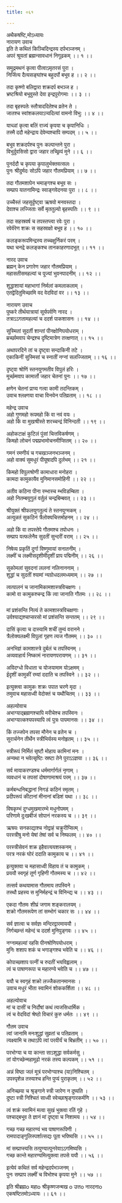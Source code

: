 ```yaml
---
title: ०६१

---
```

अथैकषष्टि,मोऽध्यायः  
नारायण उवाच  
इति ते कथितं किञ्चिदिन्द्रस्य दर्पभञ्जनम् ।  
अपरं श्रूयतां ब्रह्मन्सावधानं निगूढकम् ।। १ ।।  
  
समुद्रमथनं कृत्वा पीत्वाऽमृतरसं पुरा ।  
निर्जित्य दैत्यसङ्घांश्च बहुदर्पो बभूव ह ।। २ ।।  
  
तदा कृष्णो बलिद्वारा शक्रदर्प बभञ्ज ह ।  
भ्रष्टश्रियो बभूवुस्ते देवा इन्द्रपुरोगमाः ।। ३ ।।  
  
तदा बृहस्पतेः स्तौत्राददितेश्च व्रतेन ते ।  
जातश्च स्वांशकलयाऽप्यदित्यां वामनो विभुः ।। ४ ।।  
  
याच्ञां कृत्वा बलिं राज्यं कृपया च कृपानिधिः ।  
तस्मै ददौ महेन्द्राय देवेम्यश्चापि सम्पदम् ।। ५ ।।  
  
बभूव शक्रदर्पश्च पुनः कल्पान्तने पुरा ।  
विभुर्दुवसिसो द्वारा जहार तच्छ्रियं मुने ।। ६ ।।  
  
पुनर्ददौ च कृपया कृपालुर्भक्तवत्सलः ।  
पुनः श्रीदुर्मदः सोऽपि जहार गौतमप्रियाम् ।। ७ ।।  
  
तदा गौतमशापेन भमाङ्गश्च बभूव सः ।  
सम्प्राप यातनामिन्द्रः स्वाङ्गवेदनया पुरा ।। ८ ।।  
  
उच्चैस्तं जहसुर्दृष्ट्वा ऋषयो मनवस्तदा ।  
देवाश्च लज्जिताः सर्वे मृततुल्यो बृहस्पतिः ।। ९ ।।  
  
तदा सहस्रवर्ष च तपस्तप्त्वा रवेः पुरा ।  
रवेर्वरेण शक्रः स सहस्राक्षो बभूव ह ।। १० ।।  
  
कलङ्करूपमिन्द्रस्य तच्चक्षुर्निकरं परम् ।  
यथा चनद्रे कलङ्कश्च तानकाहरणादभूत् ।। ११ ।।  
  
नारद उवाच  
ब्रह्मन् केन प्रगारेण जहार गौतमप्रियाम् ।  
महासतीसमहल्यां च पूज्यां भुवनपादनीम् ।। १२ ।।  
  
शुद्धाशायां महाभागां निर्मलां कमलाकलाम् ।  
एतद्वेदितुमिच्छामि वद वेदविदां वर ।। १३ ।।  
  
नारायण उवाच  
पुष्करे तीर्थयात्रायां सूर्यपर्वणि नारद ।  
तत्राऽऽगतामहल्यां च ददर्श पाकशासनः ।। १४ ।।  
  
सुस्मितां सुदर्ती शान्तां पीनक्षोणिपयोधराम् ।  
म्रर्च्छामवाप चेन्द्रश्च दृष्टिमात्रेण तत्त्क्षणात् ।। १५ ।।  
  
अथापरदिने तां च दृष्ट्वा सन्दाकिनी तटे ।  
एकाकिनीं सुस्मिसां च स्नातीं नग्नां सलज्जिताम् ।। १६ ।।  
  
दृष्ट्वा श्रोणिं स्तनयुगमतीव विपुलं हरिः ।  
मूर्च्छमवाप कामार्तो जहार चेतनां पुनः ।। १७ ।।  
  
क्षणेन चेतनां प्राप्य गत्वा कामी तदन्तिकम् ।  
उवाच श्लक्ष्णया वाचा विनयेन पतिव्रताम् ।। १८ ।।  
  
महेन्द्र उवाच  
अहो गुणमहो रूपमहो किं वा नवं वयः ।  
अहो किं वा मुखश्रीस्ते शरच्चन्द्रं विनिन्दती ।। १९ ।।  
  
अहोकटाक्षं कुटिलं पुंसां चित्तविकर्षणम् ।  
किमहो लोचनं पद्मप्रभामोचनमीप्सितम् ।। २० ।।  
  
गमनं रमणीयं च गचखञ्जनभञ्जनम् ।  
अहो वाक्यं सुमधुरं पीयूषादपि दुर्लभम् ।। २१ ।।  
  
किमहो विपुलश्रोणी कामाधारा मनोहरा ।  
कामदा कामुकायैव मुनिमानसमोहिनी ।। २२ ।।  
  
अतीव कठिना पीना रम्भास्च म्भविडम्बिता ।  
अहो नितम्बयुगुलं वर्तुलं चन्द्रबिम्बवत् ।। २३ ।।  
  
श्रीयुक्तं श्रीफलयुगतुल्यं ते स्तनयुग्मकम् ।  
अत्युन्नतं सुकठिनं त्रैलोक्यचित्तमोहनम् ।। २४ ।।  
  
अहो किं वा तपस्तेपे गौतमश्च तपोधनः ।  
सम्प्राप यत्फलेनैव सुदतीं सुन्दरीं वराम् ।। २५ ।।  
  
निषेव्य प्रकृतिं दुर्गा विष्णुमायां सनातनीम् ।  
लक्ष्मीं च लक्ष्मीसदृशीमीदृशीं प्राप पद्मिनीम् ।। २६ ।।  
  
सुकोमलां सुवदनां ललनां नलिनाननाम् ।  
शुद्धां च सुदतीं श्यामां न्यग्रोधदलमध्यमाम् ।। २७ ।।  
  
त्वत्पालनं च जानामिकामशास्त्रविचक्षणः ।  
कामो वा कामुकश्चन्द्र किं त्वा जानाति गौतमः ।। २८ ।।  
  
मां प्रशंसन्ति नित्यं ते कामशास्त्रविचक्षणाः ।  
उर्वश्याद्यश्चाप्सरसो मां प्रशंसन्ति सन्ततम् ।। २९ ।।  
  
दासिं कृत्वा च दास्यामि शचीं तुम्यं वरानने ।  
त्रैलोक्यलक्ष्मी विपुलां गृहण त्यज गौतमम् ।। ३० ।।  
  
अनभिज्ञं कामशास्त्रे दुर्बलं च तपस्विनम् ।  
अव्यवाहार्य निष्कामं नारायणपरायणम् ।। ३१ ।।  
  
अविदग्धो विधाता च योजयामाम योऽक्षमम् ।  
ईदृशीं कामुकीं रम्यां ददाति च तपस्विने ।। ३२ ।।  
  
इत्युक्त्वा कामुकः शक्रः पपात चरणे मृदा ।  
तमुवाच महासध्वी वेदोक्तं च यथौचितम् ।। ३३ ।।  
  
अहल्योवाच  
अभाग्याद्ब्रह्मणश्चापि मरीचेश्च तपस्विनः ।  
अभाग्यात्कश्यपस्यापि त्वं पुत्रः पापमानसः ।। ३४ ।।  
  
किं तज्जपेन तपसा मौनेन च व्रतेन च ।  
सुरार्चनेन तीर्थेन स्त्रीभिर्यस्य मनोहृतम् ।। ३५ ।।  
  
स्त्रीरूपं निर्मितं सृष्टौ मोहाय कामिनां मनः ।  
अन्यथा न भवेत्सृष्टिः स्रष्टा तेने पुराऽऽज्ञया ।। ३६ ।।  
  
सर्व मायाकरण्डश्च धर्ममार्गार्गलं नृणाम् ।  
व्यवधानं च तपसां दोषाणामाश्रयं परम् ।। ३७ ।।  
  
कर्मबन्धनिबद्धानां निगडं कठिनं स्मृतम् ।  
प्रदीपरूपं कीटानां मीनानां बडिशं यथा ।। ३८ ।।  
  
विषकृम्भं दुग्धमुखमारम्भे मधुनोपमम् ।  
परिणामे दुःखबीजं सोपानं नरकस्य च ।। ३९ ।।  
  
ऋषयः सनकाद्याश्च नोद्वाहं चक्रुरीप्सित्म् ।  
परस्त्रीषु मनो येषां तेषां सर्व च निष्फलम् ।। ४० ।।  
  
परस्त्रीसेवनं शक्र इहैवात्ययशस्कनम् ।  
परत्र नरकं घोरं ददाति कामुकाय च ।। ४१ ।।  
  
इत्युक्तवा च महासाध्वी विहाय तं च कामुकम् ।  
प्रययौ स्वगृहं तूर्ण गृहिणी गौतमस्य च ।। ४२ ।।  
  
तत्सर्व कथयामास गौतमाय तपस्विने ।  
तस्थौ प्रहस्य स मुनिर्महन्द्रं च विनिन्द्य च ।। ४३ ।।  
  
एकदा गौतमः शीघ्रं जगाम शङ्करालयम् ।  
शक्रो गौतमरूपेण तां सम्भोगं चकार सः ।। ४४ ।।  
  
सर्व ज्ञात्वा च सर्वज्ञः मन्दिरद्वारमाययौ ।  
निर्गच्छन्तं महेन्दं च ददर्श मुनिपुङ्गवः ।। ४५ ।।  
  
नग्नामहल्यां रहसि पीनश्रोणिपयोधराम् ।  
मुनिः शशाप शकं च भगाङ्गश्च भवेति च ।। ४६ ।।  
  
कोपाच्छशाप पत्नीं च रुदतीं भयविह्वलाम् ।  
त्वं च पाषाणरूपा च महारण्ये भवेति च ।। ४७ ।।  
  
ययौ च स्वगृहं शक्रो लज्जैकतानमानसः ।  
उवाच मधुरं भीता स्वामिनं शोककर्शिता ।। ४८ ।।  
  
अहल्योवाच  
मां च दासीं च निर्दोषां कथं त्यजसिधार्मिक ।  
त्वं च वेदविदां श्रेष्ठो विचारं कुरु धर्मतः ।। ४९ ।।  
  
गौतम उवाच  
त्वां जानामि मनःशुद्धां सुव्रतां च पतिव्रताम् ।  
त्यक्ष्यामि च तथाऽपि त्वां परवीर्यं च बिभ्रतीम् ।। ५० ।।  
  
परभोग्या च या कान्ता साऽशुद्धा सर्वकर्मसु ।  
तां योगच्छेन्महामूढो नरकं तस्य कल्पकम् ।। ५१ ।।  
  
अन्नं विष्ठा जलं मूत्रं परभोग्याश्च (या)निश्चितम् ।  
उपस्पृशेन्न तस्याश्च हन्ति पुप्यं पुराकृतम् ।। ५२ ।।  
  
अनिच्छया च श्रृङ्गाने स्त्री जारेण न दुष्यति ।  
दुष्टा स्त्री निश्चितं साध्वी स्वेच्छाश्रृङ्गारकर्मणि ।। ५३ ।।  
  
त्वं शक्रं स्वामिनं मत्वा सुखं भुक्त्वा रतिं गृहे ।  
पश्चाद्बभूव ते ज्ञानं मां दृष्ट्वा च निशामय ।। ५४ ।।  
  
गच्छ गच्छ महारण्यं भव पाषाणरूपिणी ।  
रामपादाङ्गुलिस्पर्शात्सद्यः पूता भपिष्यसि ।। ५५ ।।  
  
मां सम्प्राप्स्यसि तत्पुण्यात्पुनरेवाऽऽगमिष्यसि ।  
गच्छ कान्ते महारण्यमित्युक्त्वा तपसे ययौ ।। ५६ ।।  
  
इत्येवं कथितं सर्व महेन्द्रदर्पभञ्जनम् ।  
पुनः सम्प्राप लक्ष्मीं च विभोश्च कृपया मुने ।। ५७ ।।  
  
इति श्रीब्रह्मo महाo श्रीकृष्णजन्मख o उत्तo नारदनाo  
एकषष्टितमोऽध्यायः ।। ६१ ।।